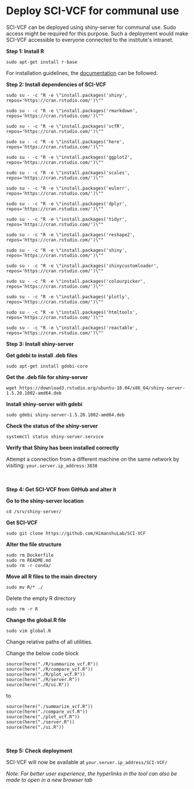 # Deploy SCI-VCF for communal use

SCI-VCF can be deployed using shiny-server for communal use. Sudo access might be required for this purpose. Such a deployment would make SCI-VCF accessible to everyone connected to the institute's intranet.

**Step 1: Install R**

```
sudo apt-get install r-base
```

For installation guidelines, the [documentation](https://cran.r-project.org/) can be followed. 


**Step 2: Install dependencies of SCI-VCF**

```
sudo su - -c "R -e \"install.packages('shiny', repos='https://cran.rstudio.com/')\""
```
```
sudo su - -c "R -e \"install.packages('rmarkdown', repos='https://cran.rstudio.com/')\""
```
```
sudo su - -c "R -e \"install.packages('vcfR', repos='https://cran.rstudio.com/')\""
```
```
sudo su - -c "R -e \"install.packages('here', repos='https://cran.rstudio.com/')\""
```
```
sudo su - -c "R -e \"install.packages('ggplot2', repos='https://cran.rstudio.com/')\""
```
```
sudo su - -c "R -e \"install.packages('scales', repos='https://cran.rstudio.com/')\""
```
```
sudo su - -c "R -e \"install.packages('eulerr', repos='https://cran.rstudio.com/')\""
```
```
sudo su - -c "R -e \"install.packages('dplyr', repos='https://cran.rstudio.com/')\""
```
```
sudo su - -c "R -e \"install.packages('tidyr', repos='https://cran.rstudio.com/')\""
```
```
sudo su - -c "R -e \"install.packages('reshape2', repos='https://cran.rstudio.com/')\""
```
```
sudo su - -c "R -e \"install.packages('shiny', repos='https://cran.rstudio.com/')\""
```
```
sudo su - -c "R -e \"install.packages('shinycustomloader', repos='https://cran.rstudio.com/')\""
```
```
sudo su - -c "R -e \"install.packages('colourpicker', repos='https://cran.rstudio.com/')\""
```
```
sudo su - -c "R -e \"install.packages('plotly', repos='https://cran.rstudio.com/')\""

```

```
sudo su - -c "R -e \"install.packages('htmltools', repos='https://cran.rstudio.com/')\""

```

```
sudo su - -c "R -e \"install.packages('reactable', repos='https://cran.rstudio.com/')\""

```

**Step 3: Install shiny-server**

**Get gdebi to install .deb files**
```
sudo apt-get install gdebi-core
```

**Get the .deb file for shiny-server**
```
wget https://download3.rstudio.org/ubuntu-18.04/x86_64/shiny-server-1.5.20.1002-amd64.deb
```

**Install shiny-server with gdebi**
```
sudo gdebi shiny-server-1.5.20.1002-amd64.deb
```

**Check the status of the shiny-server**
```
systemctl status shiny-server.service
```


**Verify that Shiny has been installed correctly**

Attempt a connection from a different machine on the same network by visiting: ```your.server.ip_address:3838```

<br><br>
**Step 4: Get SCI-VCF from GitHub and alter it**

**Go to the shiny-server location**
```
cd /srv/shiny-server/ 
```


**Get SCI-VCF**
```
sudo git clone https://github.com/HimanshuLab/SCI-VCF
```


**Alter the file structure**
```
sudo rm Dockerfile
sudo rm README.md
sudo rm -r conda/
```


**Move all R files to the main directory**
```
sudo mv R/* ./
```

Delete the empty R directory

```
sudo rm -r R
```

**Change the global.R file**
```
sudo vim global.R
```

Change relative paths of all utilities. 

Change the below code block 
```
source(here("./R/summarize_vcf.R"))
source(here("./R/compare_vcf.R"))
source(here("./R/plot_vcf.R"))
source(here("./R/server.R"))
source(here("./R/ui.R"))
```

to

```
source(here("./summarize_vcf.R"))
source(here("./compare_vcf.R"))
source(here("./plot_vcf.R"))
source(here("./server.R"))
source(here("./ui.R"))
```

<br><br>
**Step 5: Check deployment**

SCI-VCF will now be available at ```your.server.ip_address/SCI-VCF/```


*Note: For better user experience, the hyperlinks in the tool can also be made to open in a new browser tab*